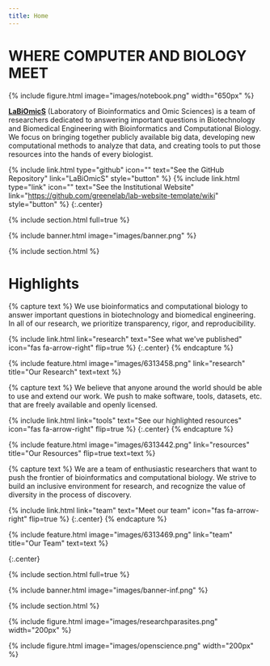 ```yaml
---
title: Home
---
```


# WHERE COMPUTER AND BIOLOGY MEET

{%
  include figure.html
  image="images/notebook.png"
  width="650px"
%}

[**LaBiOmicS**](https://labiomics.github.io/) (Laboratory of Bioinformatics and Omic Sciences) is a team of researchers dedicated to answering important questions in Biotechnology and Biomedical Engineering with Bioinformatics and Computational Biology. We focus on bringing together publicly available big data, developing new computational methods to analyze that data, and creating tools to put those resources into the hands of every biologist.

{%
  include link.html
  type="github"
  icon=""
  text="See the GitHub Repository"
  link="LaBiOmicS"
  style="button"
%}
{%
  include link.html
  type="link"
  icon=""
  text="See the Institutional Website"
  link="https://github.com/greenelab/lab-website-template/wiki"
  style="button"
%}
{:.center}

{% include section.html full=true %}

{% include banner.html image="images/banner.png" %}

{% include section.html %}

# Highlights

{% capture text %}
We use bioinformatics and computational biology to answer important questions in biotechnology and biomedical engineering. In all of our research, we prioritize transparency, rigor, and reproducibility.

{%
  include link.html
  link="research"
  text="See what we've published"
  icon="fas fa-arrow-right"
  flip=true
%}
{:.center}
{% endcapture %}

{%
  include feature.html
  image="images/6313458.png"
  link="research"
  title="Our Research"
  text=text
%}

{% capture text %}
We believe that anyone around the world should be able to use and extend our work. We push to make software, tools, datasets, etc. that are freely available and openly licensed.

{%
  include link.html
  link="tools"
  text="See our highlighted resources"
  icon="fas fa-arrow-right"
  flip=true
%}
{:.center}
{% endcapture %}

{%
  include feature.html
  image="images/6313442.png"
  link="resources"
  title="Our Resources"
  flip=true
  text=text
%}

{% capture text %}
We are a team of enthusiastic researchers that want to push the frontier of bioinformatics and computational biology. We strive to build an inclusive environment for research, and recognize the value of diversity in the process of discovery.

{%
  include link.html
  link="team"
  text="Meet our team"
  icon="fas fa-arrow-right"
  flip=true
%}
{:.center}
{% endcapture %}

{%
  include feature.html
  image="images/6313469.png"
  link="team"
  title="Our Team"
  text=text
%}

{:.center}

{% include section.html full=true %}

{% include banner.html image="images/banner-inf.png" %}

{% include section.html %}

{%
  include figure.html
  image="images/researchparasites.png"
  width="200px"
%}

{%
  include figure.html
  image="images/openscience.png"
  width="200px"
%}
